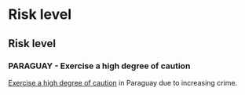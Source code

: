 # Risk level

## Risk level

### PARAGUAY - Exercise a high degree of caution

[Exercise a high degree of caution](#levels "Risk Levels") in Paraguay due to increasing crime.